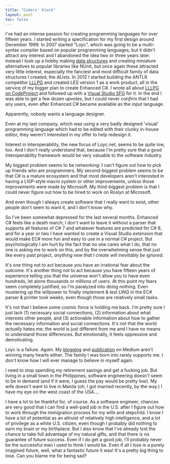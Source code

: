 ```yaml
---
title: "Coders' block"
layout: post
toc: false
---
```

I've had an intense passion for creating programming languages for over fifteen years. I started writing a specification for my first design around December 1999. In 2007 started "Loyc", which was going to be a multi-syntax compiler based on popular programming languages, but it didn't attract any interest and I abandoned the idea two or three years later. Instead I took up a hobby making [data structures](http://core.loyc.net/collections/) and creating miniature alternatives to popular libraries like NUnit, but once again these attracted very little interest, especially the fanciest and most difficult family of data structures I created, the ALists. In 2012 I started building the ANTLR competitor [LLLPG](http://ecsharp.net/lllpg) and created LES version 1 as a work product, all in the service of my bigger plan to create Enhanced C#. I wrote all about [LLLPG on CodeProject](https://www.codeproject.com/Articles/664785/A-New-Parser-Generator-for-Csharp) and followed up with a [Visual Studio SFG](https://www.codeproject.com/Articles/686405/Writing-a-Single-File-Generator) for it. In the end I was able to get a few dozen upvotes, but I could never _confirm_ that I had any users, even after Enhanced C# became available as the input language.

Apparently, nobody wants a language designer.

Even at my last company, which was using a very badly designed 'visual' programming language which had to be edited with their clunky in-house editor, they weren't interested in my offer to help redesign it.

Interest in interoperability, the new focus of Loyc.net, seems to be quite low, too. And I don't really understand that, because I'm pretty sure that a good interoperability framework would be very valuable to the software industry.

My biggest problem seems to be networking: I can't figure out how to pick up friends who are programmers. My second-biggest problem seems to be that C# is a mature ecosystem and that most developers aren't interested in having a LISP-style macro system or other improvements, _unless_ those improvements were made by Microsoft. My third-biggest problem is that I could never figure out how to be hired to work on Roslyn at Microsoft.

And even though I always create software that I really want to exist, other people don't seem to want it, and I don't know why.

So I've been somewhat depressed for the last several months. Enhanced C# feels like a death march; I don't want to leave it without a parser that supports all features of C# 7 and whatever features are predicted for C# 8, and for a year or two I have wanted to create a Visual Studio extension that would make EC# more fun and easy to use in a normal C# project. But psychologically I am hurt by the fact that no one cares what I do, that no one is asking me to work on this, and by the overwhelming sense that just like every past project, _anything new that I create will inevitably be ignored_.

It's one thing not to act because you have an irrational fear about the outcome. It's another thing not to act because you have fifteen years of experience telling you that the universe won't allow you to have even hundreds, let alone thousands or millions of users. At this point my fears seem completely justified, so I'm paralyzed into doing nothing. Even mustering up the willpower to finally implement & test LINQ in the EC# parser & printer took weeks, even though those are relatively small tasks.

It's not that I believe some cosmic force is holding me back. I'm pretty sure I just lack (1) necessary social connections, (2) information about what interests other people, and (3) actionable information about how to gather the necessary information and social connections. It's not that the world _actually_ hates me; the world is just different from me and I have no means to understand those differences. But emotionally, it feels oppressive and demotivating.

Loyc is a failure. _Again._ My [blogging](https://medium.com/@qwertie/) and [publication](https://medium.com/big-picture) on Medium aren't winning many hearts either. The family I was born into rarely supports me. I don't know how I will ever manage to believe in myself again.

I need to stop spending my retirement savings and get a fucking job. But living in a small town in the Philippines, software engineering doesn't seem to be in demand (and if it were, I guess the pay would be pretty low). My wife doesn't want to live in Manila (oh, I got married recently, by the way.) I have my eye on the west coast of the USA....

I have a lot to be thankful for, of course. As a software engineer, chances are very good that I can find a well-paid job in the U.S. after I figure out how to work through the immigration process for my wife and stepchild. I know I have a lot of potential as an altruist of relatively high intelligence, and a lot of privilege as a white U.S. citizen, even though I probably did nothing to earn my brain or my birthplace. But I also know that I've already lost the chance to take full advantage of my natural gifts, and that there is no guarantee of future success. Even if I do get a good job, I'll probably never be the successful man I used to think I would be. Even if all I lose is a purely imagined future, well, what a fantastic future it was! It's a pretty big thing to lose. Can you blame me for being sad?
